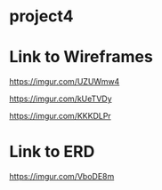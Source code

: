 # project4

# Link to Wireframes
https://imgur.com/UZUWmw4

https://imgur.com/kUeTVDy

https://imgur.com/KKKDLPr

# Link to ERD
https://imgur.com/VboDE8m